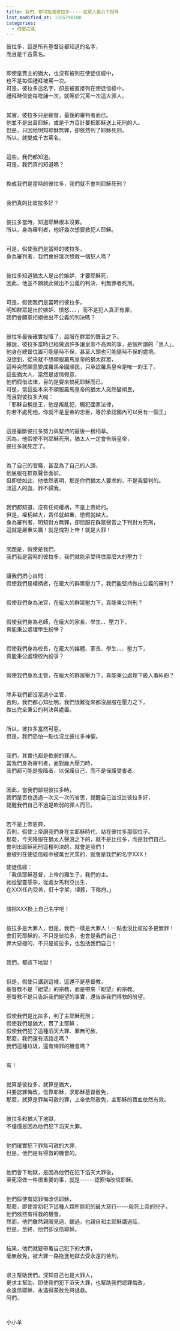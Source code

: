 ```yaml
---
title: 我們，都可能是彼拉多-----在眾人壓力下投降
last_modified_at: 1565798100
categories:
  - 成聖之路
---
```


<p>彼拉多，這是所有基督徒都知道的名字，<br>
而且是千古罵名。</p>

<p><br>
即使是賣主的猶大，也沒有被列在使徒信經中，<br>
也不是每個禮拜被罵一次。<br>
可是，彼拉多這名字，卻是被直接列在使徒信經中，<br>
禮拜時信徒每唸誦一次，就等於咒罵一次這大罪人。</p>

<p><br>
其實，彼拉多只是總督，最後的審判者而已。<br>
他並不是出賣耶穌，或是千方百計要把耶穌送上死刑的人。<br>
但是，只因他明知耶穌無罪，卻依然判了耶穌死刑，<br>
所以，就變成千古罵名。</p>

<p><br>
這些，我們都知道。<br>
可是，我們真的知道嗎？</p>

<p><br>
換成我們是當時的彼拉多，我們就不會判耶穌死刑？</p>

<p><br>
我們真的比彼拉多好？</p>

<p><br>
彼拉多當時，知道耶穌根本沒罪。<br>
所以，身為審判者，他好幾次想要救犯人耶穌。</p>

<p><br>
可是，假使我們是當時的彼拉多，<br>
身為審判者，我們會好幾次想救一個犯人嗎？</p>

<p><br>
彼拉多知道猶太人是出於嫉妒，才要耶穌死，<br>
因此，他並不願就此做出不公義的判決，判無罪者死刑。</p>

<p><br>
可是，假使我們是當時的彼拉多，<br>
明知群眾是出於嫉妒、憤怒、、、，而不是犯人真正有罪，<br>
我們會願意拒絕做出不公義的判決嗎？</p>

<p><br>
彼拉多最後確實投降了，屈服在群眾的聲音之下。<br>
據說，彼拉多當時已經做過許多讓皇帝不高興的事，是個所謂的「黑人」。<br>
他身在總督位置可能隨時不保，甚至人頭也可能隨時不保的處境。<br>
沒想到，從來就不想順服羅馬皇帝的猶太群眾，<br>
這時突然願意變成羅馬帝國順民，只承認羅馬皇帝是唯一的王了。<br>
這些猶太人，當然是虛情假意，<br>
他們假借法律，目的是要來搞死耶穌而已。<br>
可是，當這些本來不順服羅馬皇帝的猶太人突然變順民，<br>
而且對彼拉多大喊：<br>
「耶穌自稱是王，他是叛亂犯，觸犯國家法律，<br>
你若不處死他，你就不是皇帝的忠臣，等於承認國內可以另有一個王」</p>

<p><br>
這是壓斷彼拉多努力與堅持的最後一根稻草。<br>
因為，他假使不判耶穌死刑，猶太人一定會告訴皇帝，<br>
彼拉多就死定了。</p>

<p><br>
為了自己的官職，甚至為了自己的人頭，<br>
他屈服在群眾聲音面前。<br>
但即使如此，他依然表明，那是你們猶太人要求的，不是我要判的。<br>
流這人的血，罪不歸我。</p>

<p><br>
我們都知道，沒有任何權柄，不是上帝給的。<br>
但是，權柄越大，責任就越重，懲罰就越大。<br>
身為審判者，明知對方無罪，卻屈服在群眾聲音之下判對方死刑，<br>
這就是嚴重失職！就是愧對上帝！就是大罪！</p>

<p><br>
問題是，假使是我們，<br>
我們若是當時的彼拉多，我們就能承受得住那麼大的壓力？</p>

<p><br>
讓我們捫心自問：<br>
假使我們是權柄者，在龐大的群眾壓力下，我們能堅持做出公義的審判？</p>

<p><br>
假使我們身為法官，在龐大的群眾壓力下，真能秉公判刑？</p>

<p><br>
假使我們身為老師，在龐大的家長、學生、、壓力下，<br>
真能秉公處理學生紛爭？</p>

<p><br>
假使我們身為校長，在龐大的媒體、家長、學生、、、壓力下，<br>
真能秉公處理校內紛爭？</p>

<p><br>
假使我們身為主管，在龐大的群眾壓力下，真能秉公處理下級人事糾紛？</p>

<p><br>
除非我們都沒當過小主管，<br>
否則，我們都心知肚明，我們很難從來都沒屈服在壓力之下，<br>
做出完全秉公的判決與處置。</p>

<p><br>
所以，彼拉多當然可惡，<br>
但是，我們恐怕一點也沒比彼拉多神聖。</p>

<p><br>
我們，其實也都是軟弱的罪人。<br>
當我們身為審判者，面對龐大壓力時，<br>
我們都可能是投降者，以保護自己，而不是保護受害者。</p>

<p><br>
因此，當我們鄙視彼拉多時，<br>
我們是否也透過一次又一次的省思，提醒自己並沒比彼拉多好，<br>
提醒我們自己不過是軟弱的罪人而已。</p>

<p><br>
若不是上帝恩典，<br>
否則，假使上帝讓我們身在主耶穌時代，站在彼拉多那個位子。<br>
那麼，今天降服在猶太人聲浪之下的，就不是比拉多，而是我們自己。<br>
會判出耶穌死刑這種判決的，就會是我們！<br>
會被列在使徒信經中被萬世咒罵的，就會是我們的名字XXX！</p>

<p>使徒信經：<br>
「我信耶穌基督，上帝的獨生子，我們的主。<br>
祂從聖靈感孕，從處女馬利亞出生，<br>
在XXX任內受苦，釘十字架，埋葬，下陰府。」</p>

<p><br>
請把XXX換上自己名字吧！</p>

<p><br>
彼拉多是大罪人，但是，我們一樣是大罪人！一點也沒比彼拉多更無罪！<br>
會釘死耶穌的，不只是彼拉多，也會是我們自己！<br>
罪大惡極的，不只是彼拉多，也包括我們自己！</p>

<p><br>
我們，都該下地獄！</p>

<p><br>
但是，假使只講到這裡，這還不是基督教。<br>
基督教不是『絕望』的宗教，而是帶來『盼望』的宗教。<br>
基督教不是只告訴我們絕望的事實，還告訴我們得救的盼望。</p>

<p><br>
假使我們是比拉多，判了主耶穌死刑；<br>
假使我們是猶大，賣了主耶穌；<br>
假使我們犯了這種滔天大罪、罪無可赦，<br>
那麼，我們還有活路走嗎？<br>
我們這種垃圾，還有悔罪的機會嗎？</p>

<p><br>
有！</p>

<p><br>
就算是彼拉多，就算是猶大，<br>
只要認罪悔改，信靠耶穌，求耶穌基督赦免，<br>
那麼，就算是罪無可赦的罪，上帝依然赦免，主耶穌的寶血依然有效。</p>

<p><br>
彼拉多和猶大下地獄，<br>
不僅僅是因為他們犯下滔天大罪。</p>

<p><br>
他們確實犯下罪無可赦的大罪，<br>
但是，他們是有得救的機會的。</p>

<p><br>
他們會下地獄，是因為他們在犯下滔天大罪後，<br>
至死沒做一件很重要的事，就是------認罪悔改信耶穌。</p>

<p><br>
他們假使有認罪悔改信耶穌，<br>
那麼，即使當初犯下這種人類所能犯的最大惡行-----殺死上帝的兒子，<br>
他們依然有得救的機會。<br>
然而，他們雖然親眼見過、聽過，也親自和主耶穌講過話，<br>
但是，至終，他們卻沒信耶穌。</p>

<p><br>
結果，他們就要帶著自己犯下的大罪，<br>
毫無赦免，被大罪一路拖進地獄去受永遠的苦刑。</p>

<p><br>
求主幫助我們，深知自己也是大罪人，<br>
更求主幫助，即使我們犯下滔天大罪，也幫助我們認罪悔改，<br>
永遠信耶穌，永遠得蒙赦免與拯救。<br>
阿們。</p>

<p>&nbsp;</p>

<p>小小羊</p>

